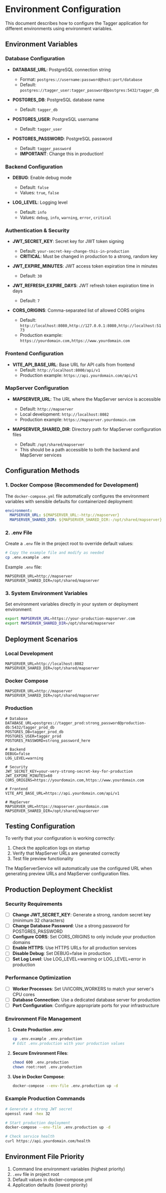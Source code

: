 # Environment Configuration

This document describes how to configure the Tagger application for different environments using environment variables.

## Environment Variables

### Database Configuration

- **DATABASE_URL**: PostgreSQL connection string
  - Format: `postgres://username:password@host:port/database`
  - Default: `postgres://tagger_user:tagger_password@postgres:5432/tagger_db`

- **POSTGRES_DB**: PostgreSQL database name
  - Default: `tagger_db`

- **POSTGRES_USER**: PostgreSQL username
  - Default: `tagger_user`

- **POSTGRES_PASSWORD**: PostgreSQL password
  - Default: `tagger_password`
  - **IMPORTANT**: Change this in production!

### Backend Configuration


- **DEBUG**: Enable debug mode
  - Default: `false`
  - Values: `true`, `false`

- **LOG_LEVEL**: Logging level
  - Default: `info`
  - Values: `debug`, `info`, `warning`, `error`, `critical`

### Authentication & Security

- **JWT_SECRET_KEY**: Secret key for JWT token signing
  - Default: `your-secret-key-change-this-in-production`
  - **CRITICAL**: Must be changed in production to a strong, random key

- **JWT_EXPIRE_MINUTES**: JWT access token expiration time in minutes
  - Default: `30`

- **JWT_REFRESH_EXPIRE_DAYS**: JWT refresh token expiration time in days
  - Default: `7`

- **CORS_ORIGINS**: Comma-separated list of allowed CORS origins
  - Default: `http://localhost:8080,http://127.0.0.1:8080,http://localhost:5173`
  - Production example: `https://yourdomain.com,https://www.yourdomain.com`

### Frontend Configuration

- **VITE_API_BASE_URL**: Base URL for API calls from frontend
  - Default: `http://localhost:8000/api/v1`
  - Production example: `https://api.yourdomain.com/api/v1`

### MapServer Configuration

- **MAPSERVER_URL**: The URL where the MapServer service is accessible
  - Default: `http://mapserver`
  - Local development: `http://localhost:8082`
  - Production example: `https://mapserver.yourdomain.com`

- **MAPSERVER_SHARED_DIR**: Directory path for MapServer configuration files
  - Default: `/opt/shared/mapserver`
  - This should be a path accessible to both the backend and MapServer services

## Configuration Methods

### 1. Docker Compose (Recommended for Development)

The `docker-compose.yml` file automatically configures the environment variables with sensible defaults for containerized deployment:

```yaml
environment:
  MAPSERVER_URL: ${MAPSERVER_URL:-http://mapserver}
  MAPSERVER_SHARED_DIR: ${MAPSERVER_SHARED_DIR:-/opt/shared/mapserver}
```

### 2. .env File

Create a `.env` file in the project root to override default values:

```bash
# Copy the example file and modify as needed
cp .env.example .env
```

Example `.env` file:
```
MAPSERVER_URL=http://mapserver
MAPSERVER_SHARED_DIR=/opt/shared/mapserver
```

### 3. System Environment Variables

Set environment variables directly in your system or deployment environment:

```bash
export MAPSERVER_URL=https://your-production-mapserver.com
export MAPSERVER_SHARED_DIR=/opt/shared/mapserver
```

## Deployment Scenarios

### Local Development

```
MAPSERVER_URL=http://localhost:8082
MAPSERVER_SHARED_DIR=/opt/shared/mapserver
```

### Docker Compose

```
MAPSERVER_URL=http://mapserver
MAPSERVER_SHARED_DIR=/opt/shared/mapserver
```

### Production

```
# Database
DATABASE_URL=postgres://tagger_prod:strong_password@production-db:5432/tagger_prod_db
POSTGRES_DB=tagger_prod_db
POSTGRES_USER=tagger_prod
POSTGRES_PASSWORD=strong_password_here

# Backend
DEBUG=false
LOG_LEVEL=warning

# Security
JWT_SECRET_KEY=your-very-strong-secret-key-for-production
JWT_EXPIRE_MINUTES=60
CORS_ORIGINS=https://yourdomain.com,https://www.yourdomain.com

# Frontend
VITE_API_BASE_URL=https://api.yourdomain.com/api/v1

# MapServer
MAPSERVER_URL=https://mapserver.yourdomain.com
MAPSERVER_SHARED_DIR=/opt/shared/mapserver
```

## Testing Configuration

To verify that your configuration is working correctly:

1. Check the application logs on startup
2. Verify that MapServer URLs are generated correctly
3. Test file preview functionality

The MapServerService will automatically use the configured URL when generating preview URLs and MapServer configuration files.

## Production Deployment Checklist

### Security Requirements

- [ ] **Change JWT_SECRET_KEY**: Generate a strong, random secret key (minimum 32 characters)
- [ ] **Change Database Password**: Use a strong password for POSTGRES_PASSWORD
- [ ] **Configure CORS**: Set CORS_ORIGINS to only include your production domains
- [ ] **Enable HTTPS**: Use HTTPS URLs for all production services
- [ ] **Disable Debug**: Set DEBUG=false in production
- [ ] **Set Log Level**: Use LOG_LEVEL=warning or LOG_LEVEL=error in production

### Performance Optimization

- [ ] **Worker Processes**: Set UVICORN_WORKERS to match your server's CPU cores
- [ ] **Database Connection**: Use a dedicated database server for production
- [ ] **Port Configuration**: Configure appropriate ports for your infrastructure

### Environment File Management

1. **Create Production .env**:
   ```bash
   cp .env.example .env.production
   # Edit .env.production with your production values
   ```

2. **Secure Environment Files**:
   ```bash
   chmod 600 .env.production
   chown root:root .env.production
   ```

3. **Use in Docker Compose**:
   ```bash
   docker-compose --env-file .env.production up -d
   ```

### Example Production Commands

```bash
# Generate a strong JWT secret
openssl rand -hex 32

# Start production deployment
docker-compose --env-file .env.production up -d

# Check service health
curl https://api.yourdomain.com/health
```

## Environment File Priority

1. Command line environment variables (highest priority)
2. `.env` file in project root
3. Default values in docker-compose.yml
4. Application defaults (lowest priority)
